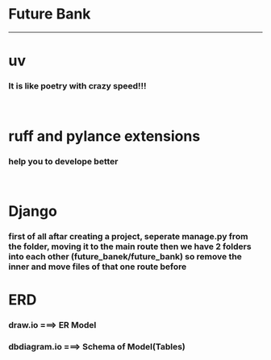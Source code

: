 # Future Bank
---

# uv
### It is like poetry with crazy speed!!!
<br>

# ruff and pylance extensions
### help you to develope better
<br>

# Django 
### first of all aftar creating a project, seperate manage.py from the folder, moving it to the main route then we have 2 folders into each other (future_banek/future_bank) so remove the inner and move files of that one route before

# ERD
### draw.io ===> ER Model
### dbdiagram.io ===> Schema of Model(Tables)
